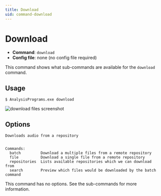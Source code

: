 ```yaml
---
title: Download
uid: command-download
---
```


# Download

- **Command**: `download`
- **Config file**: none (no config file required)

This command shows what sub-commands are available for the `download` command.

## Usage

```shell
$ AnalysisPrograms.exe download
```

![download files screenshot](~/images/download.png)

## Options

```shell
Downloads audio from a repository


Commands:
  batch         Download a multiple files from a remote repository
  file          Download a single file from a remote repository
  repositories  Lists available repositories which we can download from
  search        Preview which files would be downloaded by the batch command
```

This command has no options. See the sub-commands for more information.